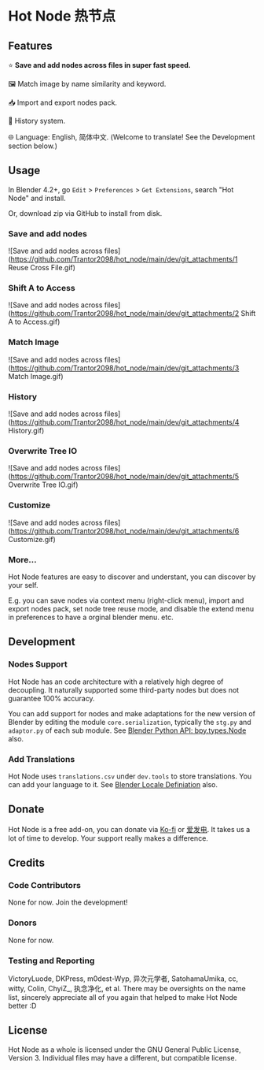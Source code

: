 # Hot Node 热节点

## Features


⭐ **Save and add nodes across files in super fast speed.**

🖼️ Match image by name similarity and keyword.

📥 Import and export nodes pack.

📜 History system.

🌐 Language: English, 简体中文. (Welcome to translate! See the Development section below.)

## Usage
In Blender 4.2+, go `Edit` > `Preferences` > `Get Extensions`, search "Hot Node" and install.

Or, download zip via GitHub to install from disk.
### Save and add nodes
![Save and add nodes across files](https://github.com/Trantor2098/hot_node/main/dev/git_attachments/1 Reuse Cross File.gif)

### Shift A to Access
![Save and add nodes across files](https://github.com/Trantor2098/hot_node/main/dev/git_attachments/2 Shift A to Access.gif)

### Match Image
![Save and add nodes across files](https://github.com/Trantor2098/hot_node/main/dev/git_attachments/3 Match Image.gif)

### History
![Save and add nodes across files](https://github.com/Trantor2098/hot_node/main/dev/git_attachments/4 History.gif)

### Overwrite Tree IO
![Save and add nodes across files](https://github.com/Trantor2098/hot_node/main/dev/git_attachments/5 Overwrite Tree IO.gif)

### Customize
![Save and add nodes across files](https://github.com/Trantor2098/hot_node/main/dev/git_attachments/6 Customize.gif)

### More...
Hot Node features are easy to discover and understant, you can discover by your self. 

E.g. you can save nodes via context menu (right-click menu), import and export nodes pack, set node tree reuse mode, and disable the extend menu in preferences to have a orginal blender menu. etc. 

## Development

### Nodes Support
Hot Node has an code architecture with a relatively high degree of decoupling. It naturally supported some third-party nodes but does not guarantee 100% accuracy. 

You can add support for nodes and make adaptations for the new version of Blender by editing the module `core.serialization`, typically the `stg.py` and `adaptor.py` of each sub module. See [Blender Python API: bpy.types.Node](https://docs.blender.org/api/5.0/bpy.types.Node.html#bpy.types.Node) also.

### Add Translations
Hot Node uses `translations.csv` under `dev.tools` to store translations. You can add your language to it. See [Blender Locale Definiation](https://projects.staging.blender.org/blender/blender/src/branch/main/locale/languages) also.

## Donate
Hot Node is a free add-on, you can donate via [Ko-fi](https://ko-fi.com/trantor) or [爱发电](https://afdian.com/a/trantor). It takes us a lot of time to develop. Your support really makes a difference. 

## Credits

### Code Contributors
None for now. Join the development!

### Donors
None for now.

### Testing and Reporting
VictoryLuode, DKPress, m0dest-Wyp, 异次元学者, SatohamaUmika, cc, witty, Colin, ChyiZ_, 执念净化, et al.
There may be oversights on the name list, sincerely appreciate all of you again that helped to make Hot Node better :D


## License

Hot Node as a whole is licensed under the GNU General Public License, Version 3.
Individual files may have a different, but compatible license.
